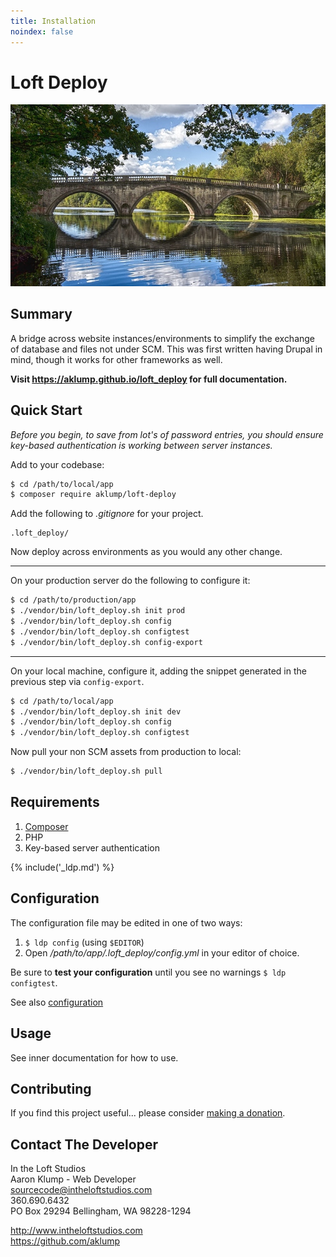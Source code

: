 ```yaml
---
title: Installation
noindex: false
---
```

# Loft Deploy

![Loft Deploy](images/loft-deploy.jpg)

## Summary

A bridge across website instances/environments to simplify the exchange of database and files not under SCM.  This was first written having Drupal in mind, though it works for other frameworks as well.

**Visit <https://aklump.github.io/loft_deploy> for full documentation.**

## Quick Start

_Before you begin, to save from lot's of password entries, you should ensure key-based authentication is working between server instances._

Add to your codebase:

```bash
$ cd /path/to/local/app
$ composer require aklump/loft-deploy
```

Add the following to _.gitignore_ for your project.

```text
.loft_deploy/
```
Now deploy across environments as you would any other change.

---
On your production server do the following to configure it:

```bash
$ cd /path/to/production/app
$ ./vendor/bin/loft_deploy.sh init prod
$ ./vendor/bin/loft_deploy.sh config
$ ./vendor/bin/loft_deploy.sh configtest
$ ./vendor/bin/loft_deploy.sh config-export
```

---
On your local machine, configure it, adding the snippet generated in the previous step via `config-export`.

```bash
$ cd /path/to/local/app
$ ./vendor/bin/loft_deploy.sh init dev
$ ./vendor/bin/loft_deploy.sh config
$ ./vendor/bin/loft_deploy.sh configtest
```

Now pull your non SCM assets from production to local:

```bash
$ ./vendor/bin/loft_deploy.sh pull
```
## Requirements

1. [Composer](https://getcomposer.org/)
1. PHP
1. Key-based server authentication

{% include('_ldp.md') %}

## Configuration

The configuration file may be edited in one of two ways:

1. `$ ldp config` (using `$EDITOR`)
1. Open _/path/to/app/.loft_deploy/config.yml_ in your editor of choice.

Be sure to **test your configuration** until you see no warnings  `$ ldp configtest`.

See also [configuration](@config)

## Usage

See inner documentation for how to use.

## Contributing

If you find this project useful... please consider [making a donation](https://www.paypal.com/cgi-bin/webscr?cmd=_s-xclick&hosted_button_id=4E5KZHDQCEUV8&item_name=Gratitude%20for%20aklump%2Floft_deploy).

## Contact The Developer

In the Loft Studios  
Aaron Klump - Web Developer  
sourcecode@intheloftstudios.com  
360.690.6432  
PO Box 29294 Bellingham, WA 98228-1294

<http://www.intheloftstudios.com>  
<https://github.com/aklump>  

